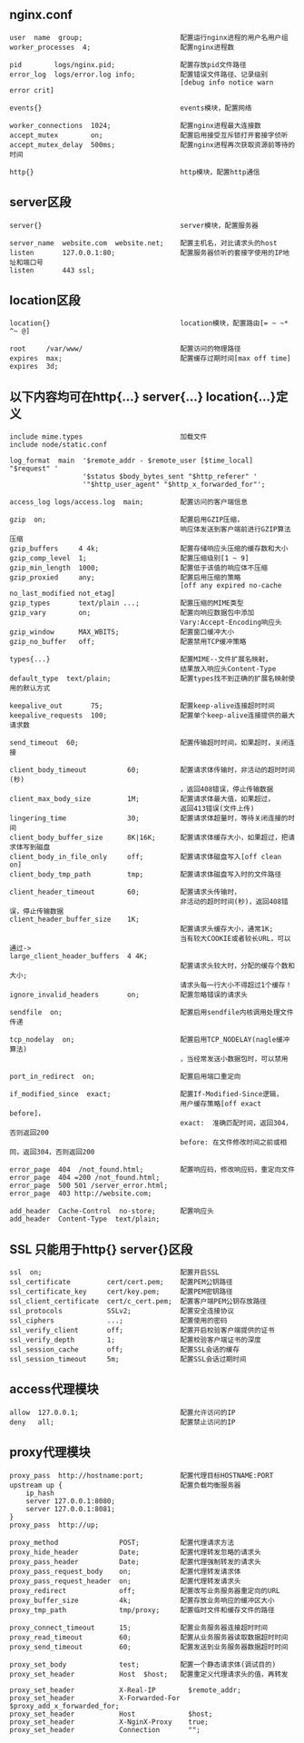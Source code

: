 nginx.conf
----------

    user  name  group;                        配置运行nginx进程的用户名用户组
    worker_processes  4;                      配置nginx进程数

    pid        logs/nginx.pid;                配置存放pid文件路径
    error_log  logs/error.log info;           配置错误文件路径、记录级别
                                              [debug info notice warn error crit]

    events{}                                  events模块，配置网络

    worker_connections  1024;                 配置nginx进程最大连接数
    accept_mutex        on;                   配置启用接受互斥锁打开套接字侦听
    accept_mutex_delay  500ms;                配置nginx进程再次获取资源前等待的时间

    http{}                                    http模块，配置http通信

server区段
----------

    server{}                                  server模块，配置服务器

    server_name  website.com  website.net;    配置主机名，对比请求头的host
    listen       127.0.0.1:80;                配置服务器侦听的套接字使用的IP地址和端口号
    listen       443 ssl;

location区段
------------

    location{}                                location模块，配置路由[= ~ ~* ^~ @]

    root     /var/www/                        配置访问的物理路径
    expires  max;                             配置缓存过期时间[max off time]
    expires  3d;

以下内容均可在http{...} server{...} location{...}定义
--------------------------------------------------

    include mime.types                        加载文件
    include node/static.conf

    log_format  main  '$remote_addr - $remote_user [$time_local] "$request" '
                      '$status $body_bytes_sent "$http_referer" '
                      '"$http_user_agent" "$http_x_forwarded_for"'; 

    access_log logs/access.log  main;         配置访问的客户端信息

    gzip  on;                                 配置启用GZIP压缩，
                                              响应体发送到客户端前进行GZIP算法压缩
    gzip_buffers     4 4k;                    配置存储响应头压缩的缓存数和大小
    gzip_comp_level  1;                       配置压缩级别[1 ~ 9]
    gzip_min_length  1000;                    配置低于该值的响应体不压缩
    gzip_proxied     any;                     配置启用压缩的策略
                                              [off any expired no-cache no_last_modified not_etag]
    gzip_types       text/plain ...;          配置压缩的MIME类型
    gzip_vary        on;                      配置向响应数据包中添加
                                              Vary:Accept-Encoding响应头
    gzip_window      MAX_WBITS;               配置窗口缓冲大小
    gzip_no_buffer   off;                     配置禁用TCP缓冲策略

    types{...}                                配置MIME--文件扩展名映射，
                                              结果放入响应头Content-Type
    default_type  text/plain;                 配置types找不到正确的扩展名映射使用的默认方式

    keepalive_out       75;                   配置keep-alive连接超时时间
    keepalive_requests  100;                  配置单个keep-alive连接提供的最大请求数

    send_timeout  60;                         配置传输超时时间，如果超时，关闭连接

    client_body_timeout          60;          配置请求体传输时，非活动的超时时间(秒)
                                              ，返回408错误，停止传输数据
    client_max_body_size         1M;          配置请求体最大值，如果超过，
                                              返回413错误(文件上传)
    lingering_time               30;          配置请求体超量时，等待关闭连接的时间
    client_body_buffer_size      8K|16K;      配置请求体缓存大小，如果超过，把请求体写到磁盘
    client_body_in_file_only     off;         配置请求体磁盘写入[off clean on]
    client_body_tmp_path         tmp;         配置请求体磁盘写入时的文件路径

    client_header_timeout        60;          配置请求头传输时，
                                              非活动的超时时间(秒)，返回408错误，停止传输数据
    client_header_buffer_size    1K;
                                              配置请求头缓存大小，通常1K;
                                              当有较大COOKIE或者较长URL，可以通过->
    large_client_header_buffers  4 4K;
                                              配置请求头较大时，分配的缓存个数和大小;
                                              请求头每一行大小不得超过1个缓存！
    ignore_invalid_headers       on;          配置忽略错误的请求头

    sendfile  on;                             配置启用sendfile内核调用处理文件传递

    tcp_nodelay  on;                          配置启用TCP_NODELAY(nagle缓冲算法)
                                              ，当经常发送小数据包时，可以禁用

    port_in_redirect  on;                     配置启用端口重定向

    if_modified_since  exact;                 配置If-Modified-Since逻辑，
                                              用户缓存策略[off exact before]，
                                              exact:  准确匹配时间，返回304，否则返回200
                                              before: 在文件修改时间之前或相同，返回304，否则返回200

    error_page  404  /not_found.html;         配置响应码，修改响应码，重定向文件
    error_page  404 =200 /not_found.html;
    error_page  500 501 /server_error.html;
    error_page  403 http://website.com;

    add_header  Cache-Control  no-store;      配置响应头
    add_header  Content-Type  text/plain;

SSL 只能用于http{} server{}区段
------------------------------

    ssl  on;                                  配置开启SSL
    ssl_certificate         cert/cert.pem;    配置PEM公钥路径
    ssl_certificate_key     cert/key.pem;     配置PEM密钥路径
    ssl_client_certificate  cert/c_cert.pem;  配置客户端PEM公钥存放路径
    ssl_protocols           SSLv2;            配置安全连接协议
    ssl_ciphers             ...;              配置使用的密码
    ssl_verify_client       off;              配置开启校验客户端提供的证书
    ssl_verify_depth        1;                配置校验客户端证书的深度
    ssl_session_cache       off;              配置SSL会话的缓存
    ssl_session_timeout     5m;               配置SSL会话过期时间

access代理模块
--------------

    allow  127.0.0.1;                         配置允许访问的IP
    deny   all;                               配置禁止访问的IP

proxy代理模块
------------

    proxy_pass  http://hostname:port;         配置代理目标HOSTNAME:PORT
    upstream up {                             配置负载均衡服务器
        ip_hash
        server 127.0.0.1:8080;
        server 127.0.0.1:8081;
    }
    proxy_pass  http://up;

    proxy_method               POST;          配置代理请求方法
    proxy_hide_header          Date;          配置代理转发忽略的请求头
    proxy_pass_header          Date;          配置代理强制转发的请求头
    proxy_pass_request_body    on;            配置代理转发请求体
    proxy_pass_request_header  on;            配置代理转发请求头
    proxy_redirect             off;           配置改写业务服务器重定向的URL
    proxy_buffer_size          4k;            配置存放业务响应的缓冲区大小
    proxy_tmp_path             tmp/proxy;     配置临时文件和缓存文件的路径

    proxy_connect_timeout      15;            配置业务服务器连接超时时间
    proxy_read_timeout         60;            配置从业务服务器读取数据超时时间
    proxy_send_timeout         60;            配置发送到业务服务器数据超时时间

    proxy_set_body             test;          配置一个静态请求体(调试目的)
    proxy_set_header           Host  $host;   配置重定义代理请求头的值，再转发

    proxy_set_header           X-Real-IP        $remote_addr;
    proxy_set_header           X-Forwarded-For  $proxy_add_x_forwarded_for;
    proxy_set_header           Host             $host;
    proxy_set_header           X-NginX-Proxy    true;
    proxy_set_header           Connection       "";


